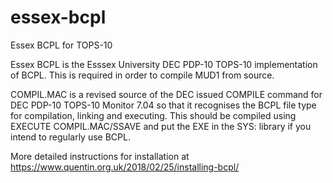 # essex-bcpl
Essex BCPL for TOPS-10

Essex BCPL is the Esssex University DEC PDP-10 TOPS-10 implementation of BCPL. This is required in order to compile MUD1 from
source.

COMPIL.MAC is a revised source of the DEC issued COMPILE command for DEC PDP-10 TOPS-10 Monitor 7.04 so that it recognises the BCPL file
type for compilation, linking and executing. This should be compiled using EXECUTE COMPIL.MAC/SSAVE and put the EXE in the SYS: library
if you intend to regularly use BCPL.

More detailed instructions for installation at https://www.quentin.org.uk/2018/02/25/installing-bcpl/
